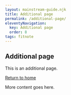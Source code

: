 ```yaml
---
layout: mainstream-guide.njk
title: Additional page
permalink: /additional-page/
eleventyNavigation:
  key: Additional page
  order: 8
tags: fitnote
---
```


## Additional page

This is an additional page.

[Return to home](/)

More content goes here.
